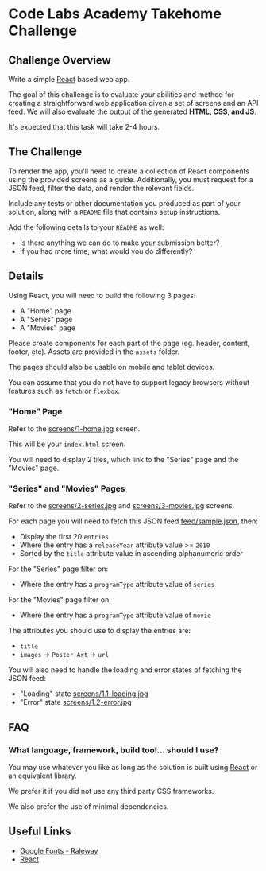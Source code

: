 # Code Labs Academy Takehome Challenge

## Challenge Overview

Write a simple [React](https://facebook.github.io/react/) based web app.

The goal of this challenge is to evaluate your abilities and method for creating a straightforward web application given a set of screens and an API feed. We will also evaluate the output of the generated **HTML, CSS, and JS**.

It's expected that this task will take 2-4 hours.

## The Challenge

To render the app, you'll need to create a collection of React components using the provided screens as a guide. Additionally, you must request for a JSON feed, filter the data, and render the relevant fields.

Include any tests or other documentation you produced as part of your solution, along with a `README` file that contains setup instructions.

Add the following details to your `README` as well:

- Is there anything we can do to make your submission better?
- If you had more time, what would you do differently?

## Details

Using React, you will need to build the following 3 pages:

- A "Home" page
- A "Series" page
- A "Movies" page

Please create components for each part of the page (eg. header, content, footer, etc).
Assets are provided in the `assets` folder.

The pages should also be usable on mobile and tablet devices.

You can assume that you do not have to support legacy browsers without features such as `fetch` or `flexbox`.

### "Home" Page

Refer to the [screens/1-home.jpg](./screens/1-home.jpg) screen.

This will be your `index.html` screen.

You will need to display 2 tiles, which link to the "Series" page and the "Movies" page.

### "Series" and "Movies" Pages

Refer to the [screens/2-series.jpg](./screens/2-series.jpg) and [screens/3-movies.jpg](./screens/3-movies.jpg) screens.

For each page you will need to fetch this JSON feed [feed/sample.json](https://raw.githubusercontent.com/codelabsacademy/react-takehome-1/main/feed/sample.json), then:

- Display the first 20 `entries`
- Where the entry has a `releaseYear` attribute value >= `2010`
- Sorted by the `title` attribute value in ascending alphanumeric order

For the "Series" page filter on:

- Where the entry has a `programType` attribute value of `series`

For the "Movies" page filter on:

- Where the entry has a `programType` attribute value of `movie`

The attributes you should use to display the entries are:

- `title`
- `images` → `Poster Art` → `url`

You will also need to handle the loading and error states of fetching the JSON feed:

- "Loading" state [screens/1.1-loading.jpg](./screens/1.1-loading.jpg)
- "Error" state [screens/1.2-error.jpg](./screens/1.2-error.jpg)

## FAQ

### What language, framework, build tool... should I use?

You may use whatever you like as long as the solution is built using [React](https://facebook.github.io/react/) or an equivalent library.

We prefer it if you did not use any third party CSS frameworks.

We also prefer the use of minimal dependencies.

## Useful Links

- [Google Fonts - Raleway](https://fonts.google.com/?selection.family=Raleway)
- [React](https://facebook.github.io/react/)

